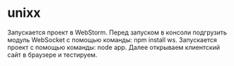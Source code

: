# unixx
Запускается проект в WebStorm.
Перед запуском в консоли подгрузить модуль WebSocket с помощью команды: npm install ws.
Запускается проект с помощью команды: node app.
Далее открываем клиентский сайт в браузере и тестируем.

